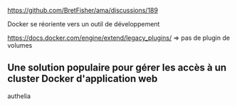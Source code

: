

https://github.com/BretFisher/ama/discussions/189

Docker se réoriente vers un outil de développement

https://docs.docker.com/engine/extend/legacy_plugins/ => pas de plugin de volumes


## Une solution populaire pour gérer les accès à un cluster Docker d'application web

authelia